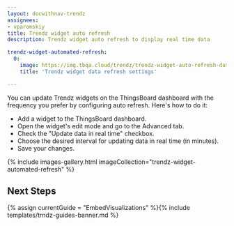 ```yaml
---
layout: docwithnav-trendz
assignees:
- vparomskiy
title: Trendz widget auto refresh
description: Trendz widget auto refresh to display real time data

trendz-widget-automated-refresh:
  0:
    image: https://img.tbqa.cloud/trendz/trendz-widget-auto-refresh-data.png
    title: 'Trendz widget data refresh settings'

---
```


You can update Trendz widgets on the ThingsBoard dashboard with the frequency you prefer by configuring auto refresh.
Here's how to do it:

* Add a widget to the ThingsBoard dashboard.
* Open the widget's edit mode and go to the Advanced tab.
* Check the "Update data in real time" checkbox.
* Choose the desired interval for updating data in real time (in minutes).
* Save your changes.

{% include images-gallery.html imageCollection="trendz-widget-automated-refresh" %}

## Next Steps

{% assign currentGuide = "EmbedVisualizations" %}{% include templates/trndz-guides-banner.md %}